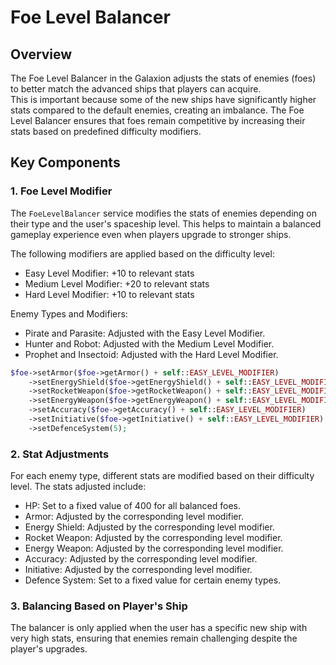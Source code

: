 # Foe Level Balancer

## Overview
The Foe Level Balancer in the Galaxion adjusts the stats of enemies (foes) to better match the advanced ships that players can acquire.<br> This is important because some of the new ships have significantly higher stats compared to the default enemies, creating an imbalance. The Foe Level Balancer ensures that foes remain competitive by increasing their stats based on predefined difficulty modifiers.

## Key Components

### 1. Foe Level Modifier
The `FoeLevelBalancer` service modifies the stats of enemies depending on their type and the user's spaceship level. This helps to maintain a balanced gameplay experience even when players upgrade to stronger ships.

The following modifiers are applied based on the difficulty level:
- Easy Level Modifier: +10 to relevant stats
- Medium Level Modifier: +20 to relevant stats
- Hard Level Modifier: +10 to relevant stats

Enemy Types and Modifiers:
- Pirate and Parasite: Adjusted with the Easy Level Modifier.
- Hunter and Robot: Adjusted with the Medium Level Modifier.
- Prophet and Insectoid: Adjusted with the Hard Level Modifier.

```php
$foe->setArmor($foe->getArmor() + self::EASY_LEVEL_MODIFIER)
    ->setEnergyShield($foe->getEnergyShield() + self::EASY_LEVEL_MODIFIER)
    ->setRocketWeapon($foe->getRocketWeapon() + self::EASY_LEVEL_MODIFIER)
    ->setEnergyWeapon($foe->getEnergyWeapon() + self::EASY_LEVEL_MODIFIER)
    ->setAccuracy($foe->getAccuracy() + self::EASY_LEVEL_MODIFIER)
    ->setInitiative($foe->getInitiative() + self::EASY_LEVEL_MODIFIER)
    ->setDefenceSystem(5);
```

### 2. Stat Adjustments

For each enemy type, different stats are modified based on their difficulty level. The stats adjusted include:

- HP: Set to a fixed value of 400 for all balanced foes.
- Armor: Adjusted by the corresponding level modifier.
- Energy Shield: Adjusted by the corresponding level modifier.
- Rocket Weapon: Adjusted by the corresponding level modifier.
- Energy Weapon: Adjusted by the corresponding level modifier.
- Accuracy: Adjusted by the corresponding level modifier.
- Initiative: Adjusted by the corresponding level modifier.
- Defence System: Set to a fixed value for certain enemy types.

### 3. Balancing Based on Player's Ship
The balancer is only applied when the user has a specific new ship with very high stats, ensuring that enemies remain challenging despite the player's upgrades.